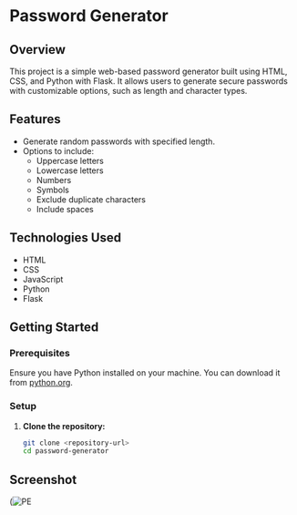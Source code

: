 # Password Generator

## Overview
This project is a simple web-based password generator built using HTML, CSS, and Python with Flask. It allows users to generate secure passwords with customizable options, such as length and character types.

## Features
- Generate random passwords with specified length.
- Options to include:
  - Uppercase letters
  - Lowercase letters
  - Numbers
  - Symbols
  - Exclude duplicate characters
  - Include spaces

## Technologies Used
- HTML
- CSS
- JavaScript
- Python
- Flask

## Getting Started

### Prerequisites
Ensure you have Python installed on your machine. You can download it from [python.org](https://www.python.org/downloads/).

### Setup
1. **Clone the repository:**
   ```bash
   git clone <repository-url>
   cd password-generator

## Screenshot
(![PE](https://github.com/user-attachments/assets/94930fb9-37c8-410b-8a01-05d3d8e186c5)
